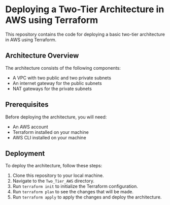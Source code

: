 # Deploying a Two-Tier Architecture in AWS using Terraform

This repository contains the code for deploying a basic two-tier architecture in AWS using Terraform.

## Architecture Overview

The architecture consists of the following components:

- A VPC with two public and two private subnets
- An internet gateway for the public subnets
- NAT gateways for the private subnets

## Prerequisites

Before deploying the architecture, you will need:

- An AWS account
- Terraform installed on your machine
- AWS CLI installed on your machine

## Deployment

To deploy the architecture, follow these steps:

1. Clone this repository to your local machine.
2. Navigate to the `Two_Tier_AWS` directory.
3. Run `terraform init` to initialize the Terraform configuration.
4. Run `terraform plan` to see the changes that will be made.
5. Run `terraform apply` to apply the changes and deploy the architecture.